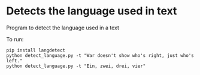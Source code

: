 
# Detects the language used in text

Program to detect the language used in a text

To run:

```
pip install langdetect
python detect_language.py -t "War doesn't show who's right, just who's left."
python detect_language.py -t "Ein, zwei, drei, vier"
```
